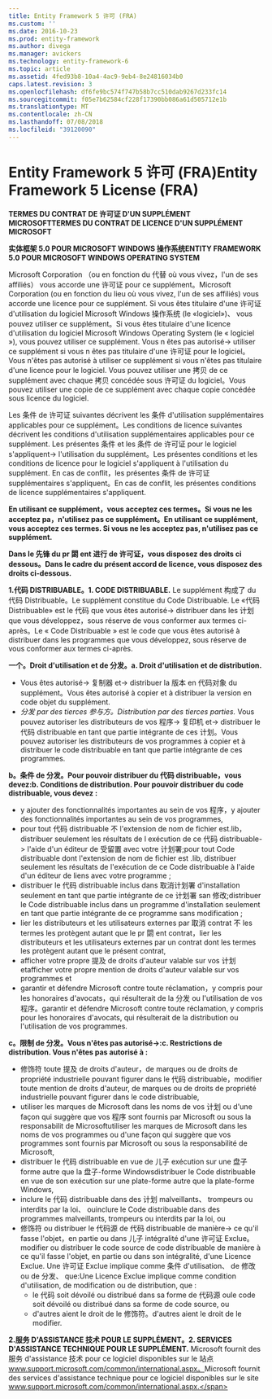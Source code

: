 ```yaml
---
title: Entity Framework 5 许可 (FRA)
ms.custom: ''
ms.date: 2016-10-23
ms.prod: entity-framework
ms.author: divega
ms.manager: avickers
ms.technology: entity-framework-6
ms.topic: article
ms.assetid: 4fed93b8-10a4-4ac9-9eb4-8e24816034b0
caps.latest.revision: 3
ms.openlocfilehash: df6fe9bc574f747b58b7cc510dab9267d233fc14
ms.sourcegitcommit: f05e7b62584cf228f17390bb086a61d505712e1b
ms.translationtype: MT
ms.contentlocale: zh-CN
ms.lasthandoff: 07/08/2018
ms.locfileid: "39120090"
---
```

# <a name="entity-framework-5-license-fra"></a><span data-ttu-id="8a992-102">Entity Framework 5 许可 (FRA)</span><span class="sxs-lookup"><span data-stu-id="8a992-102">Entity Framework 5 License (FRA)</span></span>
<span data-ttu-id="8a992-103">**TERMES DU CONTRAT DE 许可证 D'UN SUPPLÉMENT MICROSOFT**</span><span class="sxs-lookup"><span data-stu-id="8a992-103">**TERMES DU CONTRAT DE LICENCE D'UN SUPPLÉMENT MICROSOFT**</span></span>

<span data-ttu-id="8a992-104">**实体框架 5.0 POUR MICROSOFT WINDOWS 操作系统**</span><span class="sxs-lookup"><span data-stu-id="8a992-104">**ENTITY FRAMEWORK 5.0 POUR MICROSOFT WINDOWS OPERATING SYSTEM**</span></span>

<span data-ttu-id="8a992-105">Microsoft Corporation （ou en fonction du 代替 où vous vivez，l'un de ses affiliés） vous accorde une 许可证 pour ce supplément。</span><span class="sxs-lookup"><span data-stu-id="8a992-105">Microsoft Corporation (ou en fonction du lieu où vous vivez, l'un de ses affiliés) vous accorde une licence pour ce supplément.</span></span> <span data-ttu-id="8a992-106">Si vous êtes titulaire d'une 许可证 d'utilisation du logiciel Microsoft Windows 操作系统 (le «logiciel»)、 vous pouvez utiliser ce supplément。</span><span class="sxs-lookup"><span data-stu-id="8a992-106">Si vous êtes titulaire d'une licence d'utilisation du logiciel Microsoft Windows Operating System (le « logiciel »), vous pouvez utiliser ce supplément.</span></span> <span data-ttu-id="8a992-107">Vous n êtes pas autorisé-> utiliser ce supplément si vous n êtes pas titulaire d'une 许可证 pour le logiciel。</span><span class="sxs-lookup"><span data-stu-id="8a992-107">Vous n'êtes pas autorisé à utiliser ce supplément si vous n'êtes pas titulaire d'une licence pour le logiciel.</span></span> <span data-ttu-id="8a992-108">Vous pouvez utiliser une 拷贝 de ce supplément avec chaque 拷贝 concédée sous 许可证 du logiciel。</span><span class="sxs-lookup"><span data-stu-id="8a992-108">Vous pouvez utiliser une copie de ce supplément avec chaque copie concédée sous licence du logiciel.</span></span>

<span data-ttu-id="8a992-109">Les 条件 de 许可证 suivantes décrivent les 条件 d'utilisation supplémentaires applicables pour ce supplément。</span><span class="sxs-lookup"><span data-stu-id="8a992-109">Les conditions de licence suivantes décrivent les conditions d'utilisation supplémentaires applicables pour ce supplément.</span></span> <span data-ttu-id="8a992-110">Les présentes 条件 et les 条件 de 许可证 pour le logiciel s'appliquent-> l'utilisation du supplément。</span><span class="sxs-lookup"><span data-stu-id="8a992-110">Les présentes conditions et les conditions de licence pour le logiciel s'appliquent à l'utilisation du supplément.</span></span> <span data-ttu-id="8a992-111">En cas de conflit，les présentes 条件 de 许可证 supplémentaires s'appliquent。</span><span class="sxs-lookup"><span data-stu-id="8a992-111">En cas de conflit, les présentes conditions de licence supplémentaires s'appliquent.</span></span>

<span data-ttu-id="8a992-112">**En utilisant ce supplément，vous acceptez ces termes。Si vous ne les acceptez pa，n'utilisez pas ce supplément。**</span><span class="sxs-lookup"><span data-stu-id="8a992-112">**En utilisant ce supplément, vous acceptez ces termes. Si vous ne les acceptez pas, n'utilisez pas ce supplément.**</span></span>

<span data-ttu-id="8a992-113">**Dans le 先锋 du pr 閟 ent 进行 de 许可证，vous disposez des droits ci dessous。**</span><span class="sxs-lookup"><span data-stu-id="8a992-113">**Dans le cadre du présent accord de licence, vous disposez des droits ci-dessous.**</span></span>

<span data-ttu-id="8a992-114">**1.代码 DISTRIBUABLE。**</span><span class="sxs-lookup"><span data-stu-id="8a992-114">**1. CODE DISTRIBUABLE.**</span></span> <span data-ttu-id="8a992-115">Le supplément 构成了 du 代码 Distribuable。</span><span class="sxs-lookup"><span data-stu-id="8a992-115">Le supplément constitue du Code Distribuable.</span></span> <span data-ttu-id="8a992-116">Le «代码 Distribuable» est le 代码 que vous êtes autorisé-> distribuer dans les 计划 que vous développez，sous réserve de vous conformer aux termes ci-après。</span><span class="sxs-lookup"><span data-stu-id="8a992-116">Le « Code Distribuable » est le code que vous êtes autorisé à distribuer dans les programmes que vous développez, sous réserve de vous conformer aux termes ci-après.</span></span>

<span data-ttu-id="8a992-117">**一个。Droit d'utilisation et de 分发。**</span><span class="sxs-lookup"><span data-stu-id="8a992-117">**a. Droit d'utilisation et de distribution.**</span></span>

-   <span data-ttu-id="8a992-118">Vous êtes autorisé-> 复制器 et-> distribuer la 版本 en 代码对象 du supplément。</span><span class="sxs-lookup"><span data-stu-id="8a992-118">Vous êtes autorisé à copier et à distribuer la version en code objet du supplément.</span></span>
-   <span data-ttu-id="8a992-119">*分发 par des tierces 参与方。*</span><span class="sxs-lookup"><span data-stu-id="8a992-119">*Distribution par des tierces parties.*</span></span> <span data-ttu-id="8a992-120">Vous pouvez autoriser les distributeurs de vos 程序-> 复印机 et-> distribuer le 代码 distribuable en tant que partie intégrante de ces 计划。</span><span class="sxs-lookup"><span data-stu-id="8a992-120">Vous pouvez autoriser les distributeurs de vos programmes à copier et à distribuer le code distribuable en tant que partie intégrante de ces programmes.</span></span>

<span data-ttu-id="8a992-121">**b。条件 de 分发。Pour pouvoir distribuer du 代码 distribuable，vous devez:**</span><span class="sxs-lookup"><span data-stu-id="8a992-121">**b. Conditions de distribution. Pour pouvoir distribuer du code distribuable, vous devez :**</span></span>

-   <span data-ttu-id="8a992-122">y ajouter des fonctionnalités importantes au sein de vos 程序，</span><span class="sxs-lookup"><span data-stu-id="8a992-122">y ajouter des fonctionnalités importantes au sein de vos programmes,</span></span>
-   <span data-ttu-id="8a992-123">pour tout 代码 distribuable 不 l'extension de nom de fichier est.lib，distribuer seulement les résultats de l exécution de ce 代码 distribuable-> l'aide d'un éditeur de 受留置 avec votre 计划署;</span><span class="sxs-lookup"><span data-stu-id="8a992-123">pour tout Code distribuable dont l'extension de nom de fichier est .lib, distribuer seulement les résultats de l'exécution de ce Code distribuable à l'aide d'un éditeur de liens avec votre programme ;</span></span>
-   <span data-ttu-id="8a992-124">distribuer le 代码 distribuable inclus dans 取消计划署 d'installation seulement en tant que partie intégrante de ce 计划署 san 修改;</span><span class="sxs-lookup"><span data-stu-id="8a992-124">distribuer le Code distribuable inclus dans un programme d'installation seulement en tant que partie intégrante de ce programme sans modification ;</span></span>
-   <span data-ttu-id="8a992-125">lier les distributeurs et les utilisateurs externes par 取消 contrat 不 les termes les protègent autant que le pr 閟 ent contrat，</span><span class="sxs-lookup"><span data-stu-id="8a992-125">lier les distributeurs et les utilisateurs externes par un contrat dont les termes les protègent autant que le présent contrat,</span></span>
-   <span data-ttu-id="8a992-126">afficher votre propre 提及 de droits d'auteur valable sur vos 计划 et</span><span class="sxs-lookup"><span data-stu-id="8a992-126">afficher votre propre mention de droits d'auteur valable sur vos programmes et</span></span>
-   <span data-ttu-id="8a992-127">garantir et défendre Microsoft contre toute réclamation，y compris pour les honoraires d'avocats，qui résulterait de la 分发 ou l'utilisation de vos 程序。</span><span class="sxs-lookup"><span data-stu-id="8a992-127">garantir et défendre Microsoft contre toute réclamation, y compris pour les honoraires d'avocats, qui résulterait de la distribution ou l'utilisation de vos programmes.</span></span>

<span data-ttu-id="8a992-128">**c。限制 de 分发。Vous n'êtes pas autorisé->:**</span><span class="sxs-lookup"><span data-stu-id="8a992-128">**c. Restrictions de distribution. Vous n'êtes pas autorisé à :**</span></span>

-   <span data-ttu-id="8a992-129">修饰符 toute 提及 de droits d'auteur，de marques ou de droits de propriété industrielle pouvant figurer dans le 代码 distribuable，</span><span class="sxs-lookup"><span data-stu-id="8a992-129">modifier toute mention de droits d'auteur, de marques ou de droits de propriété industrielle pouvant figurer dans le code distribuable,</span></span>
-   <span data-ttu-id="8a992-130">utiliser les marques de Microsoft dans les noms de vos 计划 ou d'une façon qui suggère que vos 程序 sont fournis par Microsoft ou sous la responsabilit de Microsoft</span><span class="sxs-lookup"><span data-stu-id="8a992-130">utiliser les marques de Microsoft dans les noms de vos programmes ou d'une façon qui suggère que vos programmes sont fournis par Microsoft ou sous la responsabilité de Microsoft,</span></span>
-   <span data-ttu-id="8a992-131">distribuer le 代码 distribuable en vue de 儿子 exécution sur une 盘子 forme autre que la 盘子-forme Windows</span><span class="sxs-lookup"><span data-stu-id="8a992-131">distribuer le Code distribuable en vue de son exécution sur une plate-forme autre que la plate-forme Windows,</span></span>
-   <span data-ttu-id="8a992-132">inclure le 代码 distribuable dans des 计划 malveillants、 trompeurs ou interdits par la loi、 ou</span><span class="sxs-lookup"><span data-stu-id="8a992-132">inclure le Code distribuable dans des programmes malveillants, trompeurs ou interdits par la loi, ou</span></span>
-   <span data-ttu-id="8a992-133">修饰符 ou distribuer le 代码源 de 代码 distribuable de manière-> ce qu'il fasse l'objet，en partie ou dans 儿子 intégralité d'une 许可证 Exclue。</span><span class="sxs-lookup"><span data-stu-id="8a992-133">modifier ou distribuer le code source de code distribuable de manière à ce qu'il fasse l'objet, en partie ou dans son intégralité, d'une Licence Exclue.</span></span> <span data-ttu-id="8a992-134">Une 许可证 Exclue implique comme 条件 d'utilisation、 de 修改 ou de 分发、 que:</span><span class="sxs-lookup"><span data-stu-id="8a992-134">Une Licence Exclue implique comme condition d'utilisation, de modification ou de distribution, que :</span></span>
    -   <span data-ttu-id="8a992-135">le 代码 soit dévoilé ou distribué dans sa forme de 代码源 ou</span><span class="sxs-lookup"><span data-stu-id="8a992-135">le code soit dévoilé ou distribué dans sa forme de code source, ou</span></span>
    -   <span data-ttu-id="8a992-136">d'autres aient le droit de le 修饰符。</span><span class="sxs-lookup"><span data-stu-id="8a992-136">d'autres aient le droit de le modifier.</span></span>

<span data-ttu-id="8a992-137">**2.服务 D'ASSISTANCE 技术 POUR LE SUPPLÉMENT。**</span><span class="sxs-lookup"><span data-stu-id="8a992-137">**2. SERVICES D'ASSISTANCE TECHNIQUE POUR LE SUPPLÉMENT.**</span></span> <span data-ttu-id="8a992-138">Microsoft fournit des 服务 d'assistance 技术 pour ce logiciel disponibles sur le 站点 www.support.microsoft.com/common/international.aspx。</span><span class="sxs-lookup"><span data-stu-id="8a992-138">Microsoft fournit des services d'assistance technique pour ce logiciel disponibles sur le site www.support.microsoft.com/common/international.aspx.</span></span>

